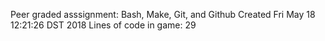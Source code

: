 Peer graded asssignment: Bash, Make, Git, and Github
Created 
Fri May 18 12:21:26 DST 2018
Lines of code in game: 
29
